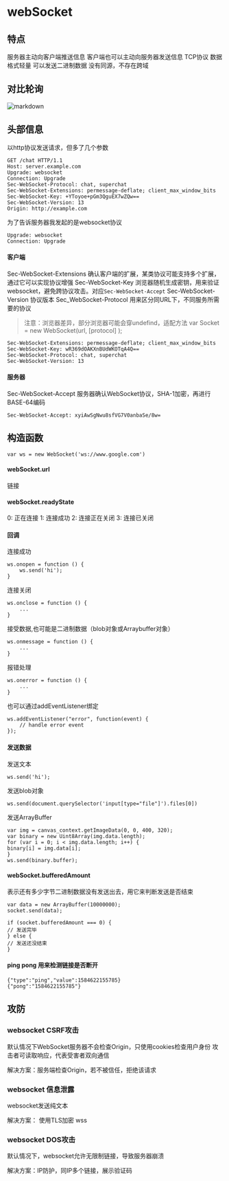 # webSocket

## 特点 
服务器主动向客户端推送信息
客户端也可以主动向服务器发送信息
TCP协议
数据格式轻量
可以发送二进制数据
没有同源，不存在跨域

## 对比轮询

![markdown](https://img2018.cnblogs.com/blog/1784731/201909/1784731-20190907185445747-1582509880.png "markdown")

## 头部信息
以http协议发送请求，但多了几个参数

    GET /chat HTTP/1.1
    Host: server.example.com
    Upgrade: websocket
    Connection: Upgrade
    Sec-WebSocket-Protocol: chat, superchat
    Sec-WebSocket-Extensions: permessage-deflate; client_max_window_bits
    Sec-WebSocket-Key: +YToyoe+pGm3QguEX7wZQw==
    Sec-WebSocket-Version: 13
    Origin: http://example.com

为了告诉服务器我发起的是websocket协议

    Upgrade: websocket
    Connection: Upgrade


#### 客户端
Sec-WebSocket-Extensions 确认客户端的扩展，某类协议可能支持多个扩展，通过它可以实现协议增强
Sec-WebSocket-Key 浏览器随机生成密钥，用来验证websocket，避免跨协议攻击。对应`Sec-WebSocket-Accept`
Sec-WebSocket-Version 协议版本
Sec_WebSocket-Protocol 用来区分同URL下，不同服务所需要的协议
> 注意：浏览器差异，部分浏览器可能会穿undefind，适配方法  var Socket = new WebSocket(url, [protocol] );

    Sec-WebSocket-Extensions: permessage-deflate; client_max_window_bits
    Sec-WebSocket-Key: wR369dOAKXnBUdWKOTqA4Q==
    Sec-WebSocket-Protocol: chat, superchat
    Sec-WebSocket-Version: 13

#### 服务器
Sec-WebSocket-Accept 服务器确认WebSocket协议，SHA-1加密，再进行BASE-64编码

    Sec-WebSocket-Accept: xyiAwSgNwu8sfVG7V0anbaSe/8w=

## 构造函数
    var ws = new WebSocket('ws://www.google.com')

#### webSocket.url
链接

#### webSocket.readyState
0: 正在连接
1: 连接成功
2: 连接正在关闭
3: 连接已关闭

#### 回调
连接成功

    ws.onopen = function () {
        ws.send('hi');
    }
连接关闭

    ws.onclose = function () {
        ...
    }
接受数据,也可能是二进制数据（blob对象或Arraybuffer对象）

    ws.onmessage = function () {
        ...
    }
报错处理

    ws.onerror = function () {
        ...
    }
也可以通过addEventListener绑定

    ws.addEventListener("error", function(event) {
        // handle error event
    });
#### 发送数据
发送文本

    ws.send('hi');
发送blob对象

    ws.send(document.querySelector('input[type="file"]').files[0])
发送ArrayBuffer

    var img = canvas_context.getImageData(0, 0, 400, 320);
    var binary = new Uint8Array(img.data.length);
    for (var i = 0; i < img.data.length; i++) {
    binary[i] = img.data[i];
    }
    ws.send(binary.buffer);

#### webSocket.bufferedAmount
表示还有多少字节二进制数据没有发送出去，用它来判断发送是否结束

    var data = new ArrayBuffer(10000000);
    socket.send(data);

    if (socket.bufferedAmount === 0) {
    // 发送完毕
    } else {
    // 发送还没结束
    }

#### ping pong 用来检测链接是否断开
    {"type":"ping","value":1584622155785}
    {"pong":"1584622155785"}

## 攻防
### websocket CSRF攻击
默认情况下WebSocket服务器不会检查Origin，只使用cookies检查用户身份
攻击者可读取响应，代表受害者双向通信

解决方案：服务端检查Origin，若不被信任，拒绝该请求

### websocket 信息泄露
websocket发送纯文本

解决方案： 使用TLS加密 wss

### websocket DOS攻击

默认情况下，websocket允许无限制链接，导致服务器崩溃

解决方案：IP防护，同IP多个链接，展示验证码

